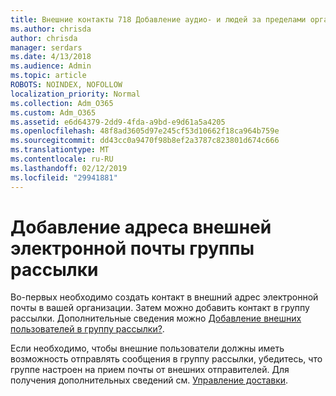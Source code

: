 ```yaml
---
title: Внешние контакты 718 Добавление аудио- и людей за пределами организации в список рассылки
ms.author: chrisda
author: chrisda
manager: serdars
ms.date: 4/13/2018
ms.audience: Admin
ms.topic: article
ROBOTS: NOINDEX, NOFOLLOW
localization_priority: Normal
ms.collection: Adm_O365
ms.custom: Adm_O365
ms.assetid: e6d64379-2dd9-4fda-a9bd-e9d61a5a4205
ms.openlocfilehash: 48f8ad3605d97e245cf53d10662f18ca964b759e
ms.sourcegitcommit: dd43cc0a9470f98b8ef2a3787c823801d674c666
ms.translationtype: MT
ms.contentlocale: ru-RU
ms.lasthandoff: 02/12/2019
ms.locfileid: "29941881"
---
```

# <a name="add-external-email-addresses-to-a-distribution-group"></a>Добавление адреса внешней электронной почты группы рассылки

Во-первых необходимо создать контакт в внешний адрес электронной почты в вашей организации. Затем можно добавить контакт в группу рассылки. Дополнительные сведения можно [Добавление внешних пользователей в группу рассылки?](https://support.office.com/client/caa0f310-0bb7-48e3-8ad2-cb358b53bbba).
  
Если необходимо, чтобы внешние пользователи должны иметь возможность отправлять сообщения в группу рассылки, убедитесь, что группе настроен на прием почты от внешних отправителей. Для получения дополнительных сведений см. [Управление доставки](https://technet.microsoft.com/library/bb124513.aspx#deliverymanagement).
  

